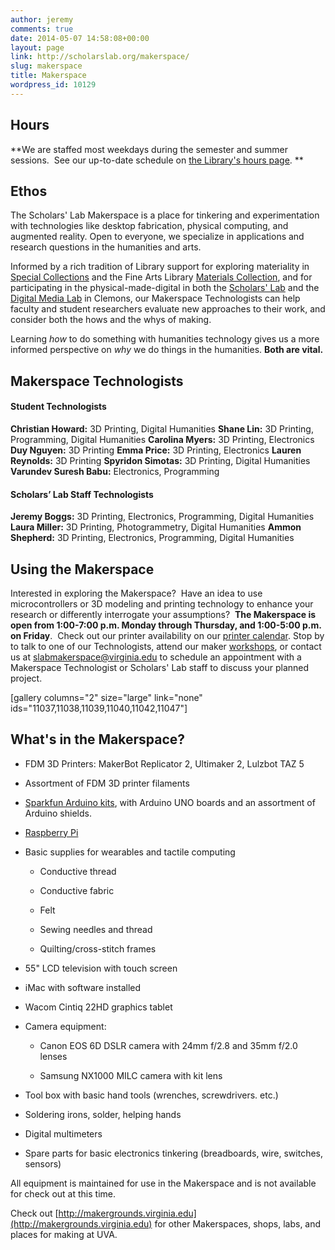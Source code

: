 ```yaml
---
author: jeremy
comments: true
date: 2014-05-07 14:58:08+00:00
layout: page
link: http://scholarslab.org/makerspace/
slug: makerspace
title: Makerspace
wordpress_id: 10129
---
```


## Hours


**We are staffed most weekdays during the semester and summer sessions.  See our up-to-date schedule on [the Library's hours page](http://cal.lib.virginia.edu/hours/).
**


## Ethos


The Scholars' Lab Makerspace is a place for tinkering and experimentation with technologies like desktop fabrication, physical computing, and augmented reality. Open to everyone, we specialize in applications and research questions in the humanities and arts.

Informed by a rich tradition of Library support for exploring materiality in [Special Collections](http://smallnotes.library.virginia.edu/) and the Fine Arts Library [Materials Collection](http://uvamagazine.org/articles/the_tactile_library), and for participating in the physical-made-digital in both the [Scholars' Lab](http://scholarslab.org/) and the [Digital Media Lab](http://www.library.virginia.edu/blog/libraries/dml/) in Clemons, our Makerspace Technologists can help faculty and student researchers evaluate new approaches to their work, and consider both the hows and the whys of making.

Learning _how_ to do something with humanities technology gives us a more informed perspective on _why_ we do things in the humanities. **Both are vital.**


## Makerspace Technologists




#### Student Technologists


**Christian Howard:** 3D Printing, Digital Humanities
**Shane Lin:** 3D Printing, Programming, Digital Humanities
**Carolina Myers:** 3D Printing, Electronics
**Duy Nguyen:** 3D Printing
**Emma Price:** 3D Printing, Electronics
**Lauren Reynolds:** 3D Printing
**Spyridon Simotas:** 3D Printing, Digital Humanities
**Varundev Suresh Babu:** Electronics, Programming


#### Scholars’ Lab Staff Technologists


**Jeremy Boggs:** 3D Printing, Electronics, Programming, Digital Humanities
**Laura Miller:** 3D Printing, Photogrammetry, Digital Humanities
**Ammon Shepherd:** 3D Printing, Electronics, Programming, Digital Humanities


## 




## Using the Makerspace


Interested in exploring the Makerspace?  Have an idea to use microcontrollers or 3D modeling and printing technology to enhance your research or differently interrogate your assumptions?  **The Makerspace is open from 1:00-7:00 p.m. Monday through Thursday, and 1:00-5:00 p.m. on Friday**.  Check out our printer availability on our [printer calendar](http://scholarslab.org/makerspace/makerspace-3d-printer-calendar/). Stop by to talk to one of our Technologists, attend our maker [workshops](http://www.scholarslab.org/events/), or contact us at [slabmakerspace@virginia.edu](mailto:slabmakerspace@virginia.edu) to schedule an appointment with a Makerspace Technologist or Scholars' Lab staff to discuss your planned project.

[gallery columns="2" size="large" link="none" ids="11037,11038,11039,11040,11042,11047"]


## What's in the Makerspace?





 	
  * FDM 3D Printers: MakerBot Replicator 2, Ultimaker 2, Lulzbot TAZ 5

 	
  * Assortment of FDM 3D printer filaments

 	
  * [Sparkfun Arduino kits](https://www.sparkfun.com/products/12001), with Arduino UNO boards and an assortment of Arduino shields.

 	
  * [Raspberry Pi](http://www.raspberrypi.org/)

 	
  * Basic supplies for wearables and tactile computing

 	
    * Conductive thread

 	
    * Conductive fabric

 	
    * Felt

 	
    * Sewing needles and thread

 	
    * Quilting/cross-stitch frames




 	
  * 55" LCD television with touch screen

 	
  * iMac with software installed

 	
  * Wacom Cintiq 22HD graphics tablet

 	
  * Camera equipment:

 	
    * Canon EOS 6D DSLR camera with 24mm f/2.8 and 35mm f/2.0 lenses

 	
    * Samsung NX1000 MILC camera with kit lens




 	
  * Tool box with basic hand tools (wrenches, screwdrivers. etc.)

 	
  * Soldering irons, solder, helping hands

 	
  * Digital multimeters

 	
  * Spare parts for basic electronics tinkering (breadboards, wire, switches, sensors)


All equipment is maintained for use in the Makerspace and is not available for check out at this time.

Check out [http://makergrounds.virginia.edu](http://makergrounds.virginia.edu) for other Makerspaces, shops, labs, and places for making at UVA.

